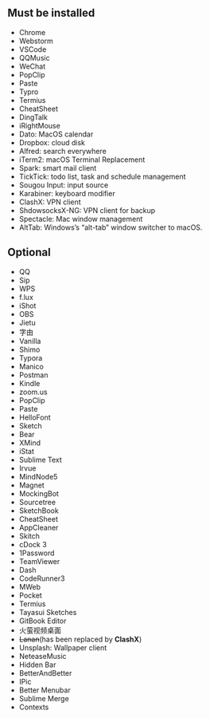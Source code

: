 ## Must be installed

- Chrome
- Webstorm
- VSCode
- QQMusic
- WeChat
- PopClip
- Paste
- Typro
- Termius
- CheatSheet
- DingTalk
- iRightMouse
- Dato: MacOS calendar
- Dropbox: cloud disk
- Alfred: search everywhere
- iTerm2: macOS Terminal Replacement
- Spark: smart mail client
- TickTick: todo list, task and schedule management
- Sougou Input: input source
- Karabiner: keyboard modifier
- ClashX: VPN client
- ShdowsocksX-NG: VPN client for backup
- Spectacle: Mac window management
- AltTab: Windows’s “alt-tab” window switcher to macOS.

## Optional

- QQ
- Sip
- WPS
- f.lux
- iShot
- OBS
- Jietu
- 字由
- Vanilla
- Shimo
- Typora
- Manico
- Postman
- Kindle
- zoom.us
- PopClip
- Paste
- HelloFont
- Sketch
- Bear
- XMind
- iStat
- Sublime Text
- Irvue
- MindNode5
- Magnet
- MockingBot
- Sourcetree
- SketchBook
- CheatSheet
- AppCleaner
- Skitch
- cDock 3
- 1Password
- TeamViewer
- Dash
- CodeRunner3
- MWeb
- Pocket
- Termius
- Tayasui Sketches
- GitBook Editor
- 火萤视频桌面
- ~~Lanan~~(has been replaced by **ClashX**)
- Unsplash: Wallpaper client
- NeteaseMusic
- Hidden Bar
- BetterAndBetter
- IPic
- Better Menubar
- Sublime Merge
- Contexts
